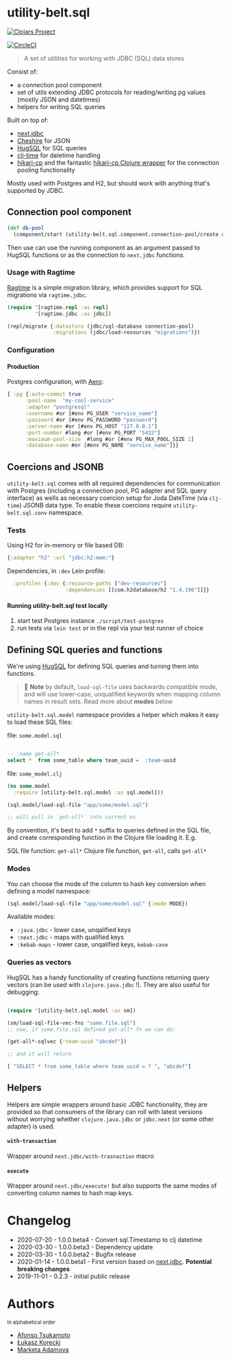 # utility-belt.sql

[![Clojars Project](https://img.shields.io/clojars/v/nomnom/utility-belt.sql.svg)](https://clojars.org/nomnom/utility-belt.sql)

[![CircleCI](https://circleci.com/gh/nomnom-insights/nomnom.utility-belt.sql.svg?style=svg)](https://circleci.com/gh/nomnom-insights/nomnom.utility-belt.sql)

> A set of utilities for working with JDBC (SQL) data stores

Consist of:

- a connection pool component
- set of utils extending JDBC protocols for reading/writing pg values (mostly JSON and datetimes)
- helpers for writing SQL queries

Built on top of:

- [next.jdbc](https://github.com/seancorfield/next-jdbc)
- [Cheshire](https://github.com/dakrone/cheshire) for JSON
- [HugSQL](https://www.hugsql.org) for SQL queries
- [clj-time](https://github.com/clj-time/clj-time) for datetime handling
- [hikari-cp](https://github.com/brettwooldridge/HikariCP) and the fantastic [hikari-cp Clojure wrapper](https://github.com/tomekw/hikari-cp) for the connection pooling functionality

Mostly used with Postgres and H2, but should work with anything that's supported by JDBC.

## Connection pool component


```clojure
(def db-pool
  (component/start (utility-belt.sql.component.connection-pool/create config))
```

Then use can use the running component as an argument passed to HugSQL functions or as the connection to `next.jdbc` functions.

### Usage with Ragtime

[Ragtime](https://github.com/weavejester/ragtime) is a simple migration library, which provides support for SQL migrations via `ragtime.jdbc`.


```clojure
(require '[ragtime.repl :as repl]
         '[ragtime.jdbc :as jdbc])

(repl/migrate {:datastore (jdbc/sql-database connection-pool)
               :migrations (jdbc/load-resources "migrations")})

```

### Configuration

#### Production

Postgres configuration, with [Aero](https://github.com/juxt/aero):


```clojure
{ :pg {:auto-commit true
      :pool-name  "my-cool-service"
      :adapter "postgresql"
      :username #or [#env PG_USER "service_name"]
      :password #or [#env PG_PASSWORD "password"]
      :server-name #or [#env PG_HOST "127.0.0.1"]
      :port-number #long #or [#env PG_PORT "5432"]
      :maximum-pool-size  #long #or [#env PG_MAX_POOL_SIZE 2]
      :database-name #or [#env PG_NAME "service_name"]}}

```

## Coercions and JSONB

`utility-belt.sql` comes with all required dependencies for communication with Postgres (including a connection pool, PG adapter and SQL query interface) as wells as necessary coercion setup for Joda DateTime (via `clj-time`) JSONB data type. To enable these coercions require `utility-belt.sql.conv` namespace.


### Tests

Using H2 for in-memory or file based DB:

```clojure
{:adapter "h2" :url "jdbc:h2:mem:"}
```

Dependencies, in `:dev` Lein profile:

```clojure
  :profiles {:dev {:resource-paths ["dev-resources"]
                   :dependencies [[com.h2database/h2 "1.4.196"]]}}
```

#### Running utility-belt.sql test locally

1. start test Postgres instance `./script/test-postgres`
2. run tests via `lein test` or in the repl via your test runner of choice

## Defining SQL queries and functions

We're using [HugSQL](https://hugsql.org) for defining SQL queries and turning them into functions.


> 🙋 **Note** by default, `load-sql-file` uses backwards compatible mode, and will use lower-case, unqualified keywords when mapping column names in result sets. Read more about **modes** below

`utility-belt.sql.model` namespace provides a helper which makes it easy to load these SQL files:

file: `some.model.sql`

```sql

-- :name get-all*
select *  from some_table where team_uuid =  :team-uuid

```

file: `some_model.clj`

```clojure
(ns some.model
  :require [utility-belt.sql.model :as sql.model]))

(sql.model/load-sql-file "app/some/model.sql")

;; will pull in `get-all*` into current ns
```


By convention, it's best to add `*` suffix to queries defined in the SQL file, and create corresponding function in the Clojure file loading it. E.g.

SQL file function: `get-all*`
Clojure file function, `get-all`, calls `get-all*`

### Modes

You can choose the mode of the column to hash key conversion when defining a model namespace:

```clojure
(sql.model/load-sql-file "app/some/model.sql" {:mode MODE})
```

Available modes:

- `:java.jdbc` - lower case, unqalified keys
- `:next.jdbc` - maps with qualified keys
- `:kebab-maps` - lower case, unqalified keys, `kebab-case`


###  Queries as vectors

HugSQL has a handy functionality of creating functions returning
query vectors (can be used with `clojure.java.jdbc` !). They are also
useful for debugging:

```clojure

(require '[utility-belt.sql.model :as sm])

(sm/load-sql-file-vec-fns "some.file.sql")
;; now, if some.file.sql defined get-all* fn we can do:

(get-all*-sqlvec {:team-uuid "abcdef"})

;; and it will return

[ "SELECT * from some_table where team_uuid = ? ", "abcdef"]

```

## Helpers

Helpers are simple wrappers around basic JDBC functionality, they are provided so that consumers of the library can roll with latest versions without worrying whether `clojure.java.jdbc` or `jdbc.next` (or some other adapter) is used.

#### `with-transaction`

Wrapper around `next.jdbc/with-trasnaction` macro


#### `execute`

Wrapper around `next.jdbc/execute!` but also supports the same modes of converting column names to hash map keys.

# Changelog

- 2020-07-20 - 1.0.0.beta4 - Convert sql.Timestamp to clj datetime
- 2020-03-30 - 1.0.0.beta3 - Dependency update
- 2020-03-30 - 1.0.0.beta2 - Bugfix release
- 2020-01-14 - 1.0.0.beta1 - First version based on [next.jdbc](https://github.com/seancorfield/next-jdbc). **Potential breaking changes**
- 2019-11-01 - 0.2.3 - initial public release

# Authors

<sup>In alphabetical order</sup>

- [Afonso Tsukamoto](https://github.com/AfonsoTsukamoto)
- [Łukasz Korecki](https://github.com/lukaszkorecki)
- [Marketa Adamova](https://github.com/MarketaAdamova)
